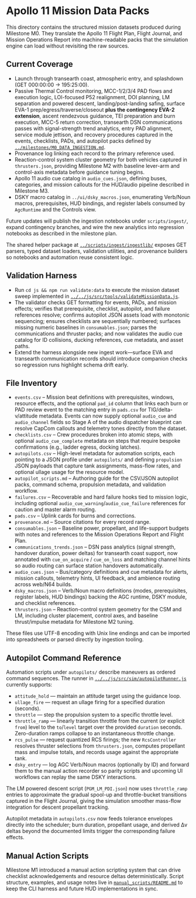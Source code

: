 # Apollo 11 Mission Data Packs

This directory contains the structured mission datasets produced during Milestone M0. They translate the Apollo 11 Flight Plan, Flight Journal, and Mission Operations Report into machine-readable packs that the simulation engine can load without revisiting the raw sources.

## Current Coverage
- Launch through transearth coast, atmospheric entry, and splashdown (GET 000:00:00 → 195:25:00).
- Passive Thermal Control monitoring, MCC-1/2/3/4 PAD flows and execution logic, LOI-focused P52 realignment, DOI planning, LM separation and powered descent, landing/post-landing safing, surface EVA-1 prep/egress/traverse/closeout **plus the contingency EVA-2 extension**, ascent rendezvous guidance, TEI preparation and burn execution, MCC-5 return correction, transearth DSN communications passes with signal-strength trend analytics, entry PAD alignment, service module jettison, and recovery procedures captured in the events, checklists, PADs, and autopilot packs defined by [`../milestones/M0_DATA_INGESTION.md`](../milestones/M0_DATA_INGESTION.md).
- Provenance log linking each record to the primary reference used.
- Reaction-control system cluster geometry for both vehicles captured in `thrusters.json`, providing Milestone M2 with baseline lever-arm and control-axis metadata before guidance tuning begins.
- Apollo 11 audio cue catalog in `audio_cues.json`, defining buses, categories, and mission callouts for the HUD/audio pipeline described in Milestone M3.
- DSKY macro catalog in `../ui/dsky_macros.json`, enumerating Verb/Noun macros, prerequisites, HUD bindings, and register labels consumed by `AgcRuntime` and the Controls view.

Future updates will publish the ingestion notebooks under `scripts/ingest/`, expand contingency branches, and wire the new analytics into regression notebooks as described in the milestone plan.

The shared helper package at [`../scripts/ingest/ingestlib/`](../../scripts/ingest/ingestlib) exposes GET parsers, typed dataset loaders, validation utilities, and provenance builders so notebooks and automation reuse consistent logic.

## Validation Harness

- Run `cd js && npm run validate:data` to execute the mission dataset sweep implemented in [`../../js/src/tools/validateMissionData.js`](../../js/src/tools/validateMissionData.js).
- The validator checks GET formatting for events, PADs, and mission effects; verifies that prerequisite, checklist, autopilot, and failure references resolve; confirms autopilot JSON assets load with monotonic sequencing; ensures checklists are sequentially numbered; surfaces missing numeric baselines in `consumables.json`; parses the communications and thruster packs; and now validates the audio cue catalog for ID collisions, ducking references, cue metadata, and asset paths.
- Extend the harness alongside new ingest work—surface EVA and transearth communication records should introduce companion checks so regression runs highlight schema drift early.

## File Inventory
- `events.csv` – Mission beat definitions with prerequisites, windows, resource effects, and the
  optional `pad_id` column that links each burn or PAD review event to the matching entry in
  `pads.csv` for TIG/delta-v/attitude metadata. Events can now supply optional `audio_cue` and
  `audio_channel` fields so Stage A of the audio dispatcher blueprint can resolve CapCom callouts
  and telemetry tones directly from the dataset.
- `checklists.csv` – Crew procedures broken into atomic steps, with optional `audio_cue_complete`
  metadata on steps that require bespoke confirmations (e.g., ladder egress, docking latches).
- `autopilots.csv` – High-level metadata for automation scripts, each pointing to a JSON profile under `autopilots/` and
  defining `propulsion` JSON payloads that capture tank assignments, mass-flow rates, and optional ullage usage for the
  resource model.
- `autopilot_scripts.md` – Authoring guide for the CSV/JSON autopilot packs, command schema, propulsion metadata, and
  validation workflow.
- `failures.csv` – Recoverable and hard failure hooks tied to mission logic, including optional
  `audio_cue_warning`/`audio_cue_failure` references for caution and master alarm routing.
- `pads.csv` – Uplink cards for burns and corrections.
- `provenance.md` – Source citations for every record range.
- `consumables.json` – Baseline power, propellant, and life-support budgets with notes and references to the Mission Operations Report and Flight Plan.
- `communications_trends.json` – DSN pass analytics (signal strength, handover duration, power deltas)
  for transearth coast support, now annotated with `cue_on_acquire` / `cue_on_loss` and matching
  channel hints so audio routing can surface station handovers automatically.
- `audio_cues.json` – Bus/category definitions and cue metadata for alerts, mission callouts, telemetry hints, UI feedback, and ambience routing across web/N64 builds.
- `dsky_macros.json` – Verb/Noun macro definitions (modes, prerequisites, register labels, HUD bindings) backing the AGC runtime, DSKY module, and checklist references.
- `thrusters.json` – Reaction-control system geometry for the CSM and LM, including cluster placement, control axes, and baseline thrust/impulse metadata for Milestone M2 tuning.

These files use UTF-8 encoding with Unix line endings and can be imported into spreadsheets or parsed directly by ingestion tooling.

## Autopilot Command Reference

Automation scripts under `autopilots/` describe maneuvers as ordered command sequences. The runner in [`../../js/src/sim/autopilotRunner.js`](../../js/src/sim/autopilotRunner.js) currently supports:

- `attitude_hold` — maintain an attitude target using the guidance loop.
- `ullage_fire` — request an ullage firing for a specified duration (seconds).
- `throttle` — step the propulsion system to a specific throttle level.
- `throttle_ramp` — linearly transition throttle from the current (or explicit `from`) level to the `to`/`level` target over the provided `duration` seconds. Zero-duration ramps collapse to an instantaneous throttle change.
- `rcs_pulse` — request quantized RCS firings; the new `RcsController` resolves thruster selections from `thrusters.json`, computes propellant mass and impulse totals, and records usage against the appropriate tank.
- `dsky_entry` — log AGC Verb/Noun macros (optionally by ID) and forward them to the manual action recorder so parity scripts and upcoming UI workflows can replay the same DSKY interactions.

The LM powered descent script (`PGM_LM_PDI.json`) now uses `throttle_ramp` entries to approximate the gradual spool-up and throttle-bucket transitions captured in the Flight Journal, giving the simulation smoother mass-flow integration for descent propellant tracking.

Autopilot metadata in `autopilots.csv` now feeds tolerance envelopes directly into the scheduler; burn duration, propellant usage, and derived Δv deltas beyond the documented limits trigger the corresponding failure effects.

## Manual Action Scripts

Milestone M1 introduced a manual action scripting system that can drive checklist acknowledgements and resource deltas deterministically. Script structure, examples, and usage notes live in [`manual_scripts/README.md`](manual_scripts/README.md) to keep the CLI harness and future HUD implementations in sync.
